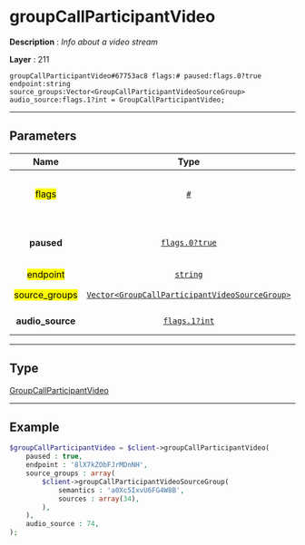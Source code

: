 # groupCallParticipantVideo

**Description** : *Info about a video stream*

**Layer** : 211

```tl
groupCallParticipantVideo#67753ac8 flags:# paused:flags.0?true endpoint:string source_groups:Vector<GroupCallParticipantVideoSourceGroup> audio_source:flags.1?int = GroupCallParticipantVideo;
```

---

## Parameters

| Name | Type | Description |
| :---: | :---: | :--- |
| <mark>flags</mark> | [`#`](type/#) | Flags, see TL conditional fields |
| **paused** | [`flags.0?true`](type/true) | Whether the stream is currently paused |
| <mark>endpoint</mark> | [`string`](type/string) | Endpoint |
| <mark>source_groups</mark> | [`Vector<GroupCallParticipantVideoSourceGroup>`](type/GroupCallParticipantVideoSourceGroup) | Source groups |
| **audio_source** | [`flags.1?int`](type/int) | Audio source ID |

---

## Type

[GroupCallParticipantVideo](type/GroupCallParticipantVideo)

---

## Example

```php
$groupCallParticipantVideo = $client->groupCallParticipantVideo(
	paused : true,
	endpoint : '8lX7kZObFJrMDnNH',
	source_groups : array(
		$client->groupCallParticipantVideoSourceGroup(
			semantics : 'a0Xc5IxvU6FG4W8B',
			sources : array(34),
		),
	),
	audio_source : 74,
);
```